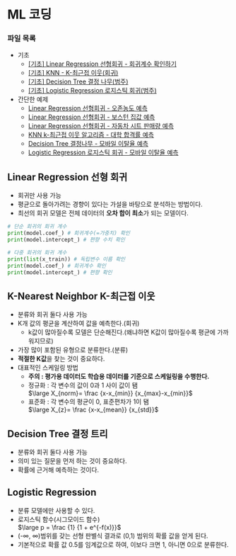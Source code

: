 # ML 코딩

### 파일 목록
- 기초
    - [[기초] Linear Regression 선형회귀 - 회귀계수 확인하기](./Simple_Linear_Regression.ipynb)  
    - [[기초] KNN - K-최근접 이웃(회귀)](./Simple_KNN.ipynb)  
    - [[기초] Decision Tree 결정 나무(범주)](./Simple_DecisionTree.ipynb)  
    - [[기초] Logistic Regression 로지스틱 회귀(범주)](./Simple%20Logistic%20Regression.ipynb)  
- 간단한 예제
    - [Linear Regression 선형회귀 - 오존농도 예측](./LinearRegression_1(air_data).ipynb)  
    - [Linear Regression 선형회귀 - 보스턴 집값 예측](./LinearRegression_2(boston_data).ipynb)  
    - [Linear Regression 선형회귀 - 자동차 시트 판매량 예측](./LinearRegression_3(CarSeats).ipynb)  
    - [KNN k-최근접 이웃 알고리즘 - 대학 합격률 예측](./KNN_1(college_pass).ipynb)  
    - [Decision Tree 결정나무 - 모바일 이탈율 예측](./DecisionTree.ipynb)  
    - [Logistic Regression 로지스틱 회귀 - 모바일 이탈율 예측](./Logistic_Regression.ipynb)  
  
## Linear Regression 선형 회귀
- 회귀만 사용 가능
- 평균으로 돌아가려는 경향이 있다는 가설을 바탕으로 분석하는 방법이다.  
- 최선의 회귀 모델은 전체 데이터의 **오차 합이 최소**가 되는 모델이다.
```python
# 단순 회귀의 회귀 계수
print(model.coef_) # 회귀계수(=가중치) 확인
print(model.intercept_) # 편향 수치 확인
```
```python
# 다중 회귀의 회귀 계수
print(list(x_train)) # 독립변수 이름 확인
print(model.coef_) # 회귀계수 확인
print(model.intercept_) # 편향 확인
```

## K-Nearest Neighbor K-최근접 이웃
- 분류와 회귀 둘다 사용 가능
- K개 값의 평균을 계산하여 값을 예측한다.(회귀)  
    - k값이 많아질수록 모델은 단순해진다.(왜냐하면 K값이 많아질수록 평균에 가까워지므로)  
- 가장 많이 포함된 유형으로 분류한다.(분류)  
- **적절한 K값**을 찾는 것이 중요하다.  
- 대표적인 스케일링 방법  
    - **주의 : 평가용 데이터도 학습용 데이터를 기준으로 스케일링을 수행한다.**  
    - 정규화 : 각 변수의 값이 0과 1 사이 값이 됌  
        $\large X_{norm}= \frac {x-x_{min}} {x_{max}-x_{min}}$  
    - 표준화 : 각 변수의 평균이 0, 표준편차가 1이 됌  
        $\large X_{z}= \frac {x-x_{mean}} {x_{std}}$  
## Decision Tree 결정 트리
- 분류와 회귀 둘다 사용 가능
- 의미 있는 질문을 먼저 하는 것이 중요하다.  
- 확률에 근거해 예측하는 것이다.  

## Logistic Regression
- 분류 모델에만 사용할 수 있다.
- 로지스틱 함수(시그모이드 함수)  
    $\large p = \frac {1} {1 + e^{-f(x)}}$  
- (-∞, ∞)범위를 갖는 선형 판별식 결과로 (0,1) 범위의 확률 값을 얻게 된다.  
- 기본적으로 확률 값 0.5를 임계값으로 하여, 이보다 크면 1, 아니면 0으로 분류한다.  

